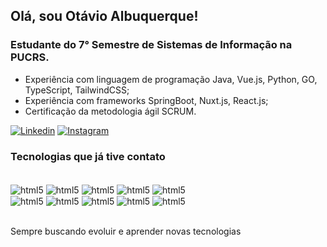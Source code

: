 ## Olá, sou Otávio Albuquerque!
###  Estudante do 7° Semestre de Sistemas de Informação na PUCRS.
* Experiência com linguagem de programação Java, Vue.js, Python, GO, TypeScript, TailwindCSS;</br>
* Experiência com frameworks SpringBoot, Nuxt.js, React.js;</br>
* Certificação da metodologia ágil SCRUM.

[![Linkedin](	https://img.shields.io/badge/LinkedIn-0077B5?style=for-the-badge&logo=linkedin&logoColor=white)](https://www.linkedin.com/in/otavio-albuquerque/)
[![Instagram](	https://img.shields.io/badge/Instagram-E4405F?style=for-the-badge&logo=instagram&logoColor=white)](https://www.instagram.com/otavioalb_/)

### Tecnologias que já tive contato
<div styLe = "display: inline_block"><br/>
    <img align = "center" alt= "html5" src="https://img.shields.io/badge/Java-ED8B00?style=for-the-badge&logo=openjdk&logoColor=white"> 
    <img align = "center" alt= "html5" src="https://img.shields.io/badge/javascript-%23323330.svg?style=for-the-badge&logo=javascript&logoColor=%23F7DF1E"> 
    <img align = "center" alt= "html5" src="https://img.shields.io/badge/html5-%23E34F26.svg?style=for-the-badge&logo=html5&logoColor=white"> 
    <img align = "center" alt= "html5" src="https://img.shields.io/badge/css3-%231572B6.svg?style=for-the-badge&logo=css3&logoColor=white"> 
    <img align = "center" alt= "html5" src="https://img.shields.io/badge/Python-14354C?style=for-the-badge&logo=python&logoColor=white"> 
    <br>
    <img align = "center" alt= "html5" src="https://img.shields.io/badge/Go-00ADD8?style=for-the-badge&logo=go&logoColor=white"> 
    <img align = "center" alt= "html5" src="https://img.shields.io/badge/spring-%236DB33F.svg?style=for-the-badge&logo=spring&logoColor=white"> 
    <img align = "center" alt= "html5" src="https://img.shields.io/badge/react-%2320232a.svg?style=for-the-badge&logo=react&logoColor=%2361DAFB"> 
    <img align = "center" alt= "html5" src="https://img.shields.io/badge/mysql-%2300f.svg?style=for-the-badge&logo=mysql&logoColor=white"> 
    <img align = "center" alt= "html5" src="https://img.shields.io/badge/MongoDB-%234ea94b.svg?style=for-the-badge&logo=mongodb&logoColor=white"> 
</div></br>

Sempre buscando evoluir e aprender novas tecnologias
